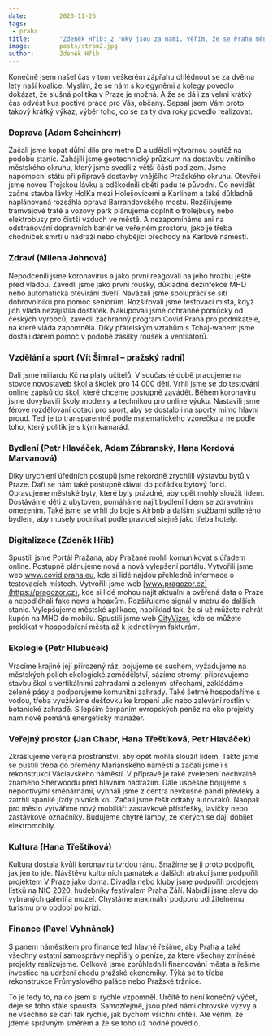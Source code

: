 ```yaml
---
date:         2020-11-26
tags:         
 - praha
title:        "Zdeněk Hřib: 2 roky jsou za námi. Věřím, že se Praha mění k lepšímu"
image: 	      posts/strom2.jpg
author:       Zdeněk Hřib
---
```


Konečně jsem našel čas v tom veškerém zápřahu ohlédnout se za dvěma lety naší koalice. Myslím, že se nám s kolegyněmi a kolegy povedlo dokázat, že slušná politika v Praze je možná. A že se dá i za velmi krátký čas odvést kus poctivé práce pro Vás, občany. Sepsal jsem Vám proto takový krátký výkaz, výběr toho, co se za ty dva roky povedlo realizovat.

### Doprava (Adam Scheinherr)

Začali jsme kopat důlní dílo pro metro D a udělali výtvarnou soutěž na podobu stanic. Zahájili jsme geotechnický průzkum na dostavbu vnitřního městského okruhu, který jsme svedli z větší části pod zem. Jsme nápomocní státu při přípravě dostavby vnějšího Pražského okruhu. Otevřeli jsme novou Trojskou lávku a odškodnili oběti pádu té původní. Co nevidět začne stavba lávky HolKa mezi Holešovicemi a Karlínem a také důkladně naplánovaná rozsáhlá oprava Barrandovského mostu. Rozšiřujeme tramvajové tratě a vozový park plánujeme doplnit o trolejbusy nebo elektrobusy pro čistší vzduch ve městě.  A nezapomínáme ani na odstraňování dopravních bariér ve veřejném prostoru, jako je třeba chodníček smrti u nádraží nebo chybějící přechody na Karlově náměstí.

### Zdraví (Milena Johnová)

Nepodcenili jsme koronavirus a jako první reagovali na jeho hrozbu ještě před vládou. Zavedli jsme jako první roušky, důkladné dezinfekce MHD nebo automatická otevírání dveří. Navázali jsme spolupráci se sítí dobrovolníků pro pomoc seniorům. Rozšiřovali jsme testovací místa, když jich vláda nezajistila dostatek. Nakupovali jsme ochranné pomůcky od českých výrobců, zavedli záchranný program Covid Praha pro podnikatele, na které vláda zapomněla. Díky přátelským vztahům s Tchaj-wanem jsme dostali darem pomoc v podobě zásilky roušek a ventilátorů.

### Vzdělání a sport (Vít Šimral – pražský radní)

Dali jsme miliardu Kč na platy učitelů. V současné době pracujeme na stovce novostaveb škol a školek pro 14 000 dětí. Vrhli jsme se do testování online zápisů do škol, které chceme postupně zavádět. Během koronaviru jsme dovybavili školy modemy a technikou pro online výuku. Nastavili jsme férové rozdělování dotací pro sport, aby se dostalo i na sporty mimo hlavní proud. Teď je to transparentně podle matematického vzorečku a ne podle toho, který politik je s kým kamarád.

### Bydlení (Petr Hlaváček, Adam Zábranský, Hana Kordová Marvanová)

Díky urychlení úředních postupů jsme rekordně zrychlili výstavbu bytů v Praze. Daří se nám také postupně dávat do pořádku bytový fond. Opravujeme městské byty, které byly prázdné, aby opět mohly sloužit lidem. Dostáváme děti z ubytoven, pomáháme najít bydlení lidem se zdravotním omezením. Také jsme se vrhli do boje s Airbnb a dalším službami sdíleného bydlení, aby musely podnikat podle pravidel stejně jako třeba hotely.

### Digitalizace (Zdeněk Hřib)

Spustili jsme Portál Pražana, aby Pražané mohli komunikovat s úřadem online. Postupně plánujeme nová a nová vylepšení portálu. Vytvořili jsme web www.covid.praha.eu, kde si lidé najdou přehledně informace o testovacích místech. Vytvořili jsme web [www.pragozor.cz](https://pragozor.cz), kde si lidé mohou najít aktuální a ověřená data o Praze a nepodléhali fake news a hoaxům. Rozšiřujeme signál v metru do dalších stanic. Vylepšujeme městské aplikace, například tak, že si už můžete nahrát kupón na MHD do mobilu. Spustili jsme web [CityVizor](https://cityvizor.praha.eu/), kde se můžete proklikat v hospodaření města až k jednotlivým fakturám.

### Ekologie (Petr Hlubuček)

Vracíme krajině její přirozený ráz, bojujeme se suchem, vyžadujeme na městských polích ekologické zemědělství, sázíme stromy, připravujeme stavbu škol s vertikálními zahradami a zelenými střechami, zakládáme zelené pásy a podporujeme komunitní zahrady. Také šetrně hospodaříme s vodou, třeba využíváme dešťovku ke kropení ulic nebo zalévání rostlin v botanické zahradě. S lepším čerpáním evropských peněz na eko projekty nám nově pomáhá energetický manažer.

### Veřejný prostor (Jan Chabr, Hana Třeštíková, Petr Hlaváček)

Zkrášlujeme veřejná prostranství, aby opět mohla sloužit lidem. Takto jsme se pustili třeba do přeměny Mariánského náměstí a začali jsme i s rekonstrukcí Václavského náměstí. V přípravě je také zvelebení nechvalně známého Sherwoodu před hlavním nádražím. Dále úspěšně bojujeme s nepoctivými směnárnami, vyhnali jsme z centra nevkusné pandí převleky a zatrhli spanilé jízdy pivních kol. Začali jsme řešit odtahy autovraků. Naopak pro město vytváříme nový mobiliář: zastávkové přístřešky, lavičky nebo zastávkové označníky. Budujeme chytré lampy, ze kterých se dají dobíjet elektromobily.

### Kultura (Hana Třeštíková)

Kultura dostala kvůli koronaviru tvrdou ránu. Snažíme se ji proto podpořit, jak jen to jde. Návštěvu kulturních památek a dalších atrakcí jsme podpořili projektem V Praze jako doma. Divadla nebo kluby jsme podpořili prodejem lístků na NIC 2020, hudebníky festivalem Praha Září. Nabídli jsme slevu do vybraných galerií a muzeí. Chystáme maximální podporu udržitelnému turismu pro období po krizi.

### Finance (Pavel Vyhnánek)

S panem náměstkem pro finance teď hlavně řešíme, aby Praha a také všechny ostatní samosprávy nepřišly o peníze, za které všechny zmíněné projekty realizujeme. Celkově jsme zprůhlednili financování města a řešíme investice na udržení chodu pražské ekonomiky. Týká se to třeba rekonstrukce Průmyslového paláce nebo Pražské tržnice.

To je tedy to, na co jsem si rychle vzpomněl. Určitě to není konečný výčet, děje se toho stále spousta. Samozřejmě, jsou před námi obrovské výzvy a ne všechno se daří tak rychle, jak bychom všichni chtěli. Ale věřím, že jdeme správným směrem a že se toho už hodně povedlo.

